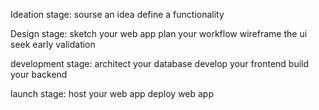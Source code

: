 Ideation stage:
sourse an idea
define a functionality

Design stage:
sketch your web app
plan your workflow 
wireframe the ui
seek early validation

development stage:
architect your database
develop your frontend
build your backend

launch stage:
host your web app
deploy web app
